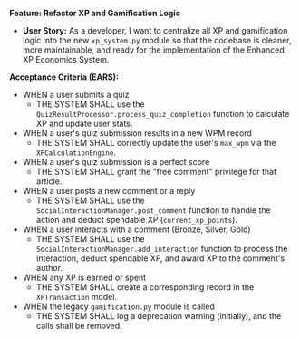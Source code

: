**Feature: Refactor XP and Gamification Logic**

*   **User Story:** As a developer, I want to centralize all XP and gamification logic into the new `xp_system.py` module so that the codebase is cleaner, more maintainable, and ready for the implementation of the Enhanced XP Economics System.

**Acceptance Criteria (EARS):**

*   WHEN a user submits a quiz
    *   THE SYSTEM SHALL use the `QuizResultProcessor.process_quiz_completion` function to calculate XP and update user stats.
*   WHEN a user's quiz submission results in a new WPM record
    *   THE SYSTEM SHALL correctly update the user's `max_wpm` via the `XPCalculationEngine`.
*   WHEN a user's quiz submission is a perfect score
    *   THE SYSTEM SHALL grant the "free comment" privilege for that article.
*   WHEN a user posts a new comment or a reply
    *   THE SYSTEM SHALL use the `SocialInteractionManager.post_comment` function to handle the action and deduct spendable XP (`current_xp_points`).
*   WHEN a user interacts with a comment (Bronze, Silver, Gold)
    *   THE SYSTEM SHALL use the `SocialInteractionManager.add_interaction` function to process the interaction, deduct spendable XP, and award XP to the comment's author.
*   WHEN any XP is earned or spent
    *   THE SYSTEM SHALL create a corresponding record in the `XPTransaction` model.
*   WHEN the legacy `gamification.py` module is called
    *   THE SYSTEM SHALL log a deprecation warning (initially), and the calls shall be removed.